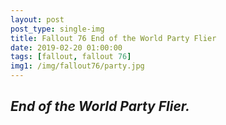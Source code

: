 ```yaml
---
layout: post
post_type: single-img
title: Fallout 76 End of the World Party Flier
date: 2019-02-20 01:00:00
tags: [fallout, fallout 76]
img1: /img/fallout76/party.jpg
---
```

## *End of the World Party Flier.*
